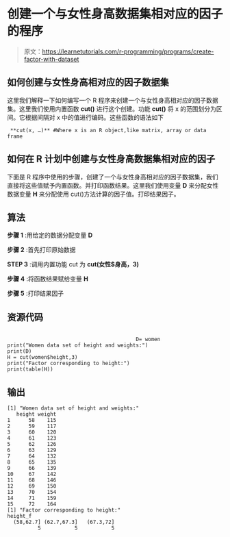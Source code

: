 # 创建一个与女性身高数据集相对应的因子的程序

> 原文：<https://learnetutorials.com/r-programming/programs/create-factor-with-dataset>

## 如何创建与女性身高相对应的因子数据集

这里我们解释一下如何编写一个 R 程序来创建一个与女性身高相对应的因子数据集。这里我们使用内置函数 **cut()** 进行这个创建。功能 **cut()** 将 x 的范围划分为区间。它根据间隔对 x 中的值进行编码。这些函数的语法如下

```
 **cut(x, …)** #Where x is an R object,like matrix, array or data frame 

```

## 如何在 R 计划中创建与女性身高数据集相对应的因子

下面是 R 程序中使用的步骤，创建了一个与女性身高相对应的因子数据集，我们直接将这些值赋予内置函数。并打印函数结果。这里我们使用变量 **D** 来分配女性数据变量 **H** 来分配使用 cut()方法计算的因子值。打印结果因子。

## 算法

**步骤 1** :用给定的数据分配变量 **D**

**步骤 2** :首先打印原始数据

**STEP 3** :调用内置功能 cut 为 **cut(女性$身高，3)**

**步骤 4** :将函数结果赋给变量 **H**

**步骤 5** :打印结果因子

## 资源代码

```

                                          D= women
print("Women data set of height and weights:")
print(D)
H = cut(women$height,3)
print("Factor corresponding to height:")
print(table(H))

```

## 输出

```
[1] "Women data set of height and weights:"
   height weight
1      58    115
2      59    117
3      60    120
4      61    123
5      62    126
6      63    129
7      64    132
8      65    135
9      66    139
10     67    142
11     68    146
12     69    150
13     70    154
14     71    159
15     72    164
[1] "Factor corresponding to height:"
height_f
  (58,62.7] (62.7,67.3]   (67.3,72] 
          5           5           5 
```